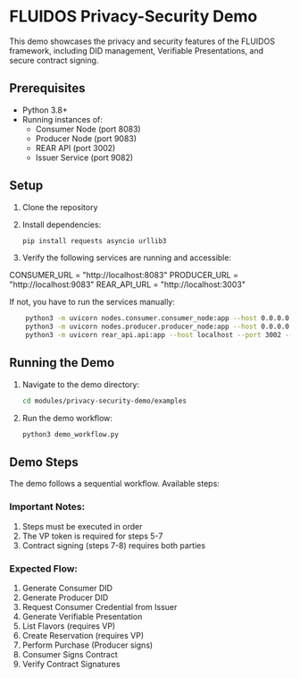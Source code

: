 # FLUIDOS Privacy-Security Demo

This demo showcases the privacy and security features of the FLUIDOS framework, including DID management, Verifiable Presentations, and secure contract signing.

## Prerequisites

- Python 3.8+
- Running instances of:
  - Consumer Node (port 8083)
  - Producer Node (port 9083)
  - REAR API (port 3002)
  - Issuer Service (port 9082)

## Setup

1. Clone the repository
2. Install dependencies:

    ```bash
    pip install requests asyncio urllib3
    ```
3. Verify the following services are running and accessible:

CONSUMER_URL = "http://localhost:8083"
PRODUCER_URL = "http://localhost:9083"
REAR_API_URL = "http://localhost:3003"

If not, you have to run the services manually:

```bash
    python3 -m uvicorn nodes.consumer.consumer_node:app --host 0.0.0.0 --port 8083 --reload
    python3 -m uvicorn nodes.producer.producer_node:app --host 0.0.0.0 --port 9083 --reload
    python3 -m uvicorn rear_api.api:app --host localhost --port 3002 --reload
```

## Running the Demo

1. Navigate to the demo directory:

    ```bash
    cd modules/privacy-security-demo/examples
    ```

2. Run the demo workflow:

    ```bash
    python3 demo_workflow.py
    ```

## Demo Steps

The demo follows a sequential workflow. Available steps:

### Important Notes:
1. Steps must be executed in order
2. The VP token is required for steps 5-7
3. Contract signing (steps 7-8) requires both parties

### Expected Flow:
1. Generate Consumer DID
2. Generate Producer DID
3. Request Consumer Credential from Issuer
4. Generate Verifiable Presentation
5. List Flavors (requires VP)
6. Create Reservation (requires VP)
7. Perform Purchase (Producer signs)
8. Consumer Signs Contract
9. Verify Contract Signatures